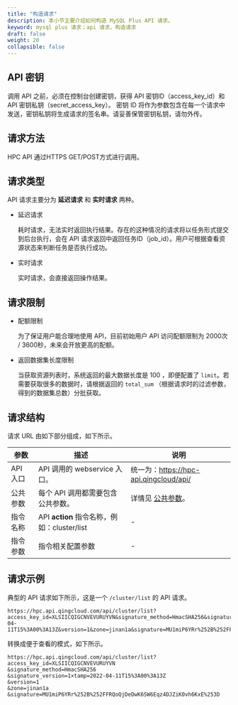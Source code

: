 ```yaml
---
title: "构造请求"
description: 本小节主要介绍如何构造 MySQL Plus API 请求。 
keyword: mysql plus 请求；api 请求，构造请求
draft: false
weight: 20
collapsible: false
---
```


## API 密钥

调用 API 之前，必须在控制台创建密钥，获得 API 密钥ID（access_key_id）和 API 密钥私钥（secret_access_key）。
密钥 ID 将作为参数包含在每一个请求中发送，密钥私钥将生成请求的签名串。请妥善保管密钥私钥，请勿外传。

## 请求方法

HPC API 通过HTTPS GET/POST方式进行调用。

## 请求类型

API 请求主要分为 **延迟请求** 和 **实时请求** 两种。

- 延迟请求
  
  耗时请求，无法实时返回执行结果。存在的这种情况的请求将以任务形式提交到后台执行，会在 API 请求返回中返回任务ID（job_id）。用户可根据查看资源状态来判断任务是否执行成功。
  
- 实时请求
  
  实时请求，会直接返回操作结果。

## 请求限制

- 配额限制
  
  为了保证用户能合理地使用 API，目前初始用户 API 访问配额限制为 2000次 / 3600秒，未来会开放更高的配额。

- 返回数据集长度限制
  
  当获取资源列表时，系统返回的最大数据长度是 100 ，即便配置了 `limit`。若需要获取很多的数据时，请根据返回的 `total_sum` （根据请求时的过滤参数，得到的数据集总数）分批获取。

## 请求结构

请求 URL 由如下部分组成，如下所示。

| 参数     | 描述                                        | 说明                                   |
| -------- | ------------------------------------------- | -------------------------------------- |
| API 入口 | API 调用的 webservice 入口。                | 统一为：https://hpc-api.qingcloud/api/ |
| 公共参数 | 每个 API 调用都需要包含公共参数。           | 详情见 [公共参数](../../parameters/)。 |
| 指令名称 | API **action** 指令名称，例如：cluster/list | -                                      |
| 指令参数 | 指令相关配置参数                            | -                                      |

## 请求示例

典型的 API 请求如下所示，这是一个 `/cluster/list` 的 API 请求。

```
https://hpc.api.qingcloud.com/api/cluster/list?access_key_id=XLSIICQIGCNVEVURUYVN&signature_method=HmacSHA256&signature_version=1×tamp=2022-04-11T15%3A00%3A13Z&version=1&zone=jinan1a&signature=MU1miP6YRr%252B%252FFRQoQjDeDwK6SW6Eqz4DJZiK0vh6KxE%253D
```

转换成便于查看的模式，如下所示。

```
https://hpc.api.qingcloud.com/api/cluster/list?access_key_id=XLSIICQIGCNVEVURUYVN
&signature_method=HmacSHA256
&signature_version=1×tamp=2022-04-11T15%3A00%3A13Z
&version=1
&zone=jinan1a
&signature=MU1miP6YRr%252B%252FFRQoQjDeDwK6SW6Eqz4DJZiK0vh6KxE%253D
```

